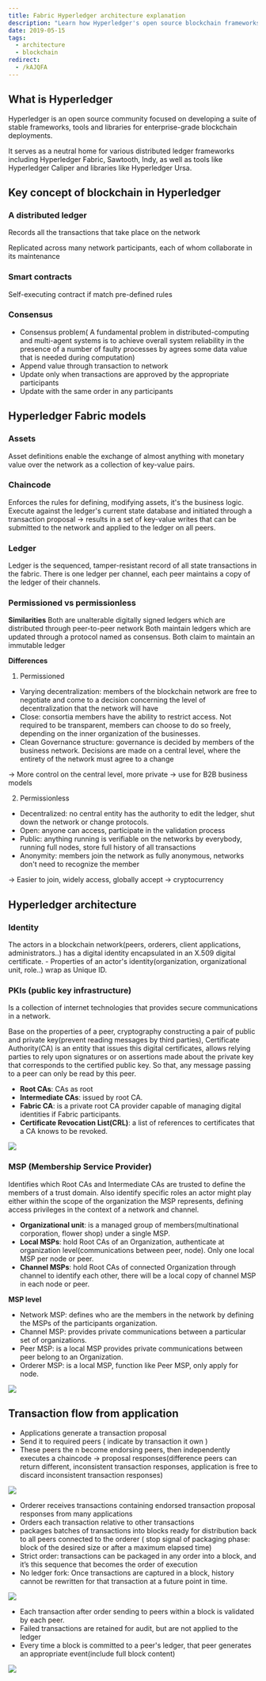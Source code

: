 ```yaml
---
title: Fabric Hyperledger architecture explanation
description: "Learn how Hyperledger's open source blockchain frameworks and tools enable secure, permissioned enterprise networks with smart contracts, distributed ledgers, and flexible governance models."
date: 2019-05-15
tags:
  - architecture
  - blockchain
redirect:
  - /kAJQFA
---
```


## What is Hyperledger

Hyperledger is an open source community focused on developing a suite of stable frameworks, tools and libraries for enterprise-grade blockchain deployments.

It serves as a neutral home for various distributed ledger frameworks including Hyperledger Fabric, Sawtooth, Indy, as well as tools like Hyperledger Caliper and libraries like Hyperledger Ursa.

## Key concept of blockchain in Hyperledger

### A distributed ledger

Records all the transactions that take place on the network

Replicated across many network participants, each of whom collaborate in its maintenance

### Smart contracts

Self-executing contract if match pre-defined rules

### Consensus

- Consensus problem( A fundamental problem in distributed-computing and multi-agent systems is to achieve overall system reliability in the presence of a number of faulty processes by agrees some data value that is needed during computation)
- Append value through transaction to network
- Update only when transactions are approved by the appropriate participants
- Update with the same order in any participants

## Hyperledger Fabric models

### Assets

Asset definitions enable the exchange of almost anything with monetary value over the network as a collection of key-value pairs.

### Chaincode

Enforces the rules for defining, modifying assets, it's the business logic. Execute against the ledger's current state database and initiated through a transaction proposal -> results in a set of key-value writes that can be submitted to the network and applied to the ledger on all peers.

### Ledger

Ledger is the sequenced, tamper-resistant record of all state transactions in the fabric. There is one ledger per channel, each peer maintains a copy of the ledger of their channels.

### Permissioned vs permissionless

**Similarities**
Both are unalterable digitally signed ledgers which are distributed through peer-to-peer network Both maintain ledgers which are updated through a protocol named as consensus. Both claim to maintain an immutable ledger

**Differences**

1. Permissioned

- Varying decentralization: members of the blockchain network are free to negotiate and come to a decision concerning the level of decentralization that the network will have
- Close: consortia members have the ability to restrict access. Not required to be transparent, members can choose to do so freely, depending on the inner organization of the businesses.
- Clean Governance structure: governance is decided by members of the business network. Decisions are made on a central level, where the entirety of the network must agree to a change

→ More control on the central level, more private -> use for B2B business models

2. Permissionless

- Decentralized: no central entity has the authority to edit the ledger, shut down the network or change protocols.
- Open: anyone can access, participate in the validation process
- Public: anything running is verifiable on the networks by everybody, running full nodes, store full history of all transactions
- Anonymity: members join the network as fully anonymous, networks don't need to recognize the member

→ Easier to join, widely access, globally accept -> cryptocurrency

## Hyperledger architecture

### Identity

The actors in a blockchain network(peers, orderers, client applications, administrators..) has a digital identity encapsulated in an X.509 digital certificate. - Properties of an actor's identity(organization, organizational unit, role..) wrap as Unique ID.

### PKIs (public key infrastructure)

Is a collection of internet technologies that provides secure communications in a network.

Base on the properties of a peer, cryptography constructing a pair of public and private key(prevent reading messages by third parties), Certificate Authority(CA) is an entity that issues this digital certificates, allows relying parties to rely upon signatures or on assertions made about the private key that corresponds to the certified public key. So that, any message passing to a peer can only be read by this peer.

- **Root CAs**: CAs as root
- **Intermediate CAs**: issued by root CA.
- **Fabric CA**: is a private root CA provider capable of managing digital identities if Fabric participants.
- **Certificate Revocation List(CRL)**: a list of references to certificates that a CA knows to be revoked.

![](assets/fabric-hyperledger-architecture-explanation_acecde099998e363519533076028fb4e_md5.webp)

### MSP (Membership Service Provider)

Identifies which Root CAs and Intermediate CAs are trusted to define the members of a trust domain. Also identify specific roles an actor might play either within the scope of the organization the MSP represents, defining access privileges in the context of a network and channel.

- **Organizational unit**: is a managed group of members(multinational corporation, flower shop) under a single MSP.
- **Local MSPs**: hold Root CAs of an Organization, authenticate at organization level(communications between peer, node). Only one local MSP per node or peer.
- **Channel MSPs**: hold Root CAs of connected Organization through channel to identify each other, there will be a local copy of channel MSP in each node or peer.

**MSP level**

- Network MSP: defines who are the members in the network by defining the MSPs of the participants organization.
- Channel MSP: provides private communications between a particular set of organizations.
- Peer MSP: is a local MSP provides private communications between peer belong to an Organization.
- Orderer MSP: is a local MSP, function like Peer MSP, only apply for node.

![](assets/fabric-hyperledger-architecture-explanation_a9852ce4f9889dd96d9efe61fd1cdc0c_md5.webp)

## Transaction flow from application

- Applications generate a transaction proposal
- Send it to required peers ( indicate by transaction it own )
- These peers the n become endorsing peers, then independently executes a chaincode -> proposal responses(difference peers can return different, inconsistent transaction responses, application is free to discard inconsistent transaction responses)

![](assets/fabric-hyperledger-architecture-explanation_871c33102b9552789598d25986ccd406_md5.webp)

- Orderer receives transactions containing endorsed transaction proposal responses from many applications
- Orders each transaction relative to other transactions
- packages batches of transactions into blocks ready for distribution back to all peers connected to the orderer ( stop signal of packaging phase: block of the desired size or after a maximum elapsed time)
- Strict order: transactions can be packaged in any order into a block, and it’s this sequence that becomes the order of execution
- No ledger fork: Once transactions are captured in a block, history cannot be rewritten for that transaction at a future point in time.

![](assets/fabric-hyperledger-architecture-explanation_4717184a9972241d126ccab41d22390e_md5.webp)

- Each transaction after order sending to peers within a block is validated by each peer.
- Failed transactions are retained for audit, but are not applied to the ledger
- Every time a block is committed to a peer's ledger, that peer generates an appropriate event(include full block content)

![](assets/fabric-hyperledger-architecture-explanation_2e60ff9cb71f5ecb312418e4228c7964_md5.webp)
